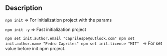 ## Description

`npm init` => For initialization project with the params

`npm init -y` => Fast initialization project

`npm set init.author.email "caprilespe@outlook.com"
npm set init.author.name "Pedro Capriles"
npm set init.licence "MIT"
` => For set value before init npm project.